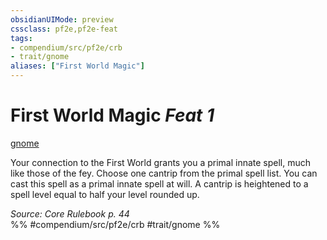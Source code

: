 ```yaml
---
obsidianUIMode: preview
cssclass: pf2e,pf2e-feat
tags:
- compendium/src/pf2e/crb
- trait/gnome
aliases: ["First World Magic"]
---
```

# First World Magic  *Feat 1*  
[gnome](gnome.md "Gnome Ancestry & Heritage Trait")  


Your connection to the First World grants you a primal innate spell, much like those of the fey. Choose one cantrip from the primal spell list. You can cast this spell as a primal innate spell at will. A cantrip is heightened to a spell level equal to half your level rounded up.

*Source: Core Rulebook p. 44*  
%% #compendium/src/pf2e/crb #trait/gnome %%